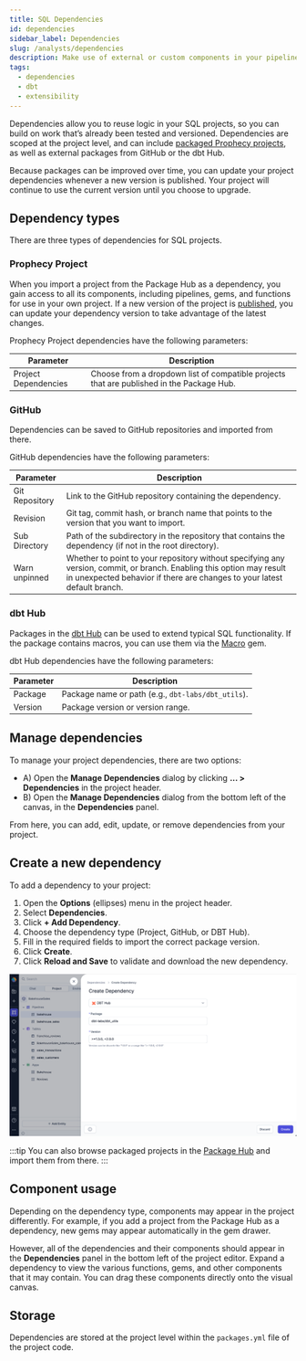 ```yaml
---
title: SQL Dependencies
id: dependencies
sidebar_label: Dependencies
slug: /analysts/dependencies
description: Make use of external or custom components in your pipelines and models
tags:
  - dependencies
  - dbt
  - extensibility
---
```


Dependencies allow you to reuse logic in your SQL projects, so you can build on work that’s already been tested and versioned. Dependencies are scoped at the project level, and can include [packaged Prophecy projects](/engineers/package-hub), as well as external packages from GitHub or the dbt Hub.

Because packages can be improved over time, you can update your project dependencies whenever a new version is published. Your project will continue to use the current version until you choose to upgrade.

## Dependency types

There are three types of dependencies for SQL projects.

### Prophecy Project

When you import a project from the Package Hub as a dependency, you gain access to all its components, including pipelines, gems, and functions for use in your own project. If a new version of the project is [published](docs/analysts/version-control/version-control.md), you can update your dependency version to take advantage of the latest changes.

Prophecy Project dependencies have the following parameters:

| Parameter            | Description                                                                               |
| -------------------- | ----------------------------------------------------------------------------------------- |
| Project Dependencies | Choose from a dropdown list of compatible projects that are published in the Package Hub. |

### GitHub

Dependencies can be saved to GitHub repositories and imported from there.

GitHub dependencies have the following parameters:

| Parameter      | Description                                                                                                                                                                                       |
| -------------- | ------------------------------------------------------------------------------------------------------------------------------------------------------------------------------------------------- |
| Git Repository | Link to the GitHub repository containing the dependency.                                                                                                                                          |
| Revision       | Git tag, commit hash, or branch name that points to the version that you want to import.                                                                                                          |
| Sub Directory  | Path of the subdirectory in the repository that contains the dependency (if not in the root directory).                                                                                           |
| Warn unpinned  | Whether to point to your repository without specifying any version, commit, or branch. Enabling this option may result in unexpected behavior if there are changes to your latest default branch. |

### dbt Hub

Packages in the [dbt Hub](https://hub.getdbt.com/) can be used to extend typical SQL functionality. If the package contains macros, you can use them via the [Macro](docs/analysts/development/gems/custom/macro.md) gem.

dbt Hub dependencies have the following parameters:

| Parameter | Description                                        |
| --------- | -------------------------------------------------- |
| Package   | Package name or path (e.g., `dbt-labs/dbt_utils`). |
| Version   | Package version or version range.                  |

## Manage dependencies

To manage your project dependencies, there are two options:

- A) Open the **Manage Dependencies** dialog by clicking **... > Dependencies** in the project header.
- B) Open the **Manage Dependencies** dialog from the bottom left of the canvas, in the **Dependencies** panel.

From here, you can add, edit, update, or remove dependencies from your project.

## Create a new dependency

To add a dependency to your project:

1. Open the **Options** (ellipses) menu in the project header.
1. Select **Dependencies**.
1. Click **+ Add Dependency**.
1. Choose the dependency type (Project, GitHub, or DBT Hub).
1. Fill in the required fields to import the correct package version.
1. Click **Create**.
1. Click **Reload and Save** to validate and download the new dependency.

![dbt Hub dependency](img/dbt-dependency.png)

:::tip
You can also browse packaged projects in the [Package Hub](/engineers/package-hub) and import them from there.
:::

## Component usage

Depending on the dependency type, components may appear in the project differently. For example, if you add a project from the Package Hub as a dependency, new gems may appear automatically in the gem drawer.

However, all of the dependencies and their components should appear in the **Dependencies** panel in the bottom left of the project editor. Expand a dependency to view the various functions, gems, and other components that it may contain. You can drag these components directly onto the visual canvas.

## Storage

Dependencies are stored at the project level within the `packages.yml` file of the project code.
